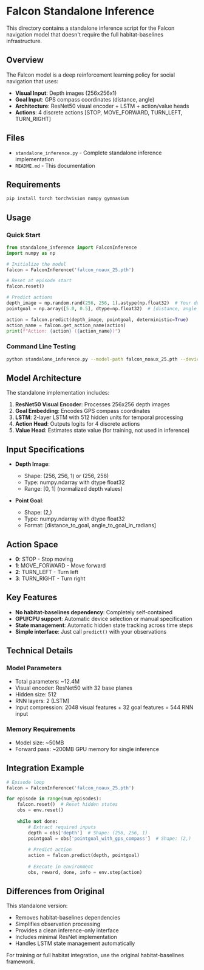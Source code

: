 # Falcon Standalone Inference

This directory contains a standalone inference script for the Falcon navigation model that doesn't require the full habitat-baselines infrastructure.

## Overview

The Falcon model is a deep reinforcement learning policy for social navigation that uses:
- **Visual Input**: Depth images (256x256x1)
- **Goal Input**: GPS compass coordinates (distance, angle)
- **Architecture**: ResNet50 visual encoder + LSTM + action/value heads
- **Actions**: 4 discrete actions [STOP, MOVE_FORWARD, TURN_LEFT, TURN_RIGHT]

## Files

- `standalone_inference.py` - Complete standalone inference implementation
- `README.md` - This documentation

## Requirements

```bash
pip install torch torchvision numpy gymnasium
```

## Usage

### Quick Start

```python
from standalone_inference import FalconInference
import numpy as np

# Initialize the model
falcon = FalconInference('falcon_noaux_25.pth')

# Reset at episode start
falcon.reset()

# Predict actions
depth_image = np.random.rand(256, 256, 1).astype(np.float32)  # Your depth image
pointgoal = np.array([5.0, 0.5], dtype=np.float32)  # [distance, angle_in_radians]

action = falcon.predict(depth_image, pointgoal, deterministic=True)
action_name = falcon.get_action_name(action)
print(f"Action: {action} ({action_name})")
```

### Command Line Testing

```bash
python standalone_inference.py --model-path falcon_noaux_25.pth --device auto
```

## Model Architecture

The standalone implementation includes:

1. **ResNet50 Visual Encoder**: Processes 256x256 depth images
2. **Goal Embedding**: Encodes GPS compass coordinates 
3. **LSTM**: 2-layer LSTM with 512 hidden units for temporal processing
4. **Action Head**: Outputs logits for 4 discrete actions
5. **Value Head**: Estimates state value (for training, not used in inference)

## Input Specifications

- **Depth Image**: 
  - Shape: (256, 256, 1) or (256, 256)
  - Type: numpy.ndarray with dtype float32
  - Range: [0, 1] (normalized depth values)

- **Point Goal**:
  - Shape: (2,)
  - Type: numpy.ndarray with dtype float32
  - Format: [distance_to_goal, angle_to_goal_in_radians]

## Action Space

- **0**: STOP - Stop moving
- **1**: MOVE_FORWARD - Move forward
- **2**: TURN_LEFT - Turn left  
- **3**: TURN_RIGHT - Turn right

## Key Features

- **No habitat-baselines dependency**: Completely self-contained
- **GPU/CPU support**: Automatic device selection or manual specification
- **State management**: Automatic hidden state tracking across time steps
- **Simple interface**: Just call `predict()` with your observations

## Technical Details

### Model Parameters
- Total parameters: ~12.4M
- Visual encoder: ResNet50 with 32 base planes
- Hidden size: 512
- RNN layers: 2 (LSTM)
- Input compression: 2048 visual features + 32 goal features = 544 RNN input

### Memory Requirements
- Model size: ~50MB
- Forward pass: ~200MB GPU memory for single inference

## Integration Example

```python
# Episode loop
falcon = FalconInference('falcon_noaux_25.pth')

for episode in range(num_episodes):
    falcon.reset()  # Reset hidden states
    obs = env.reset()
    
    while not done:
        # Extract required inputs
        depth = obs['depth']  # Shape: (256, 256, 1)
        pointgoal = obs['pointgoal_with_gps_compass']  # Shape: (2,)
        
        # Predict action
        action = falcon.predict(depth, pointgoal)
        
        # Execute in environment
        obs, reward, done, info = env.step(action)
```

## Differences from Original

This standalone version:
- Removes habitat-baselines dependencies
- Simplifies observation processing
- Provides a clean inference-only interface
- Includes minimal ResNet implementation
- Handles LSTM state management automatically

For training or full habitat integration, use the original habitat-baselines framework.